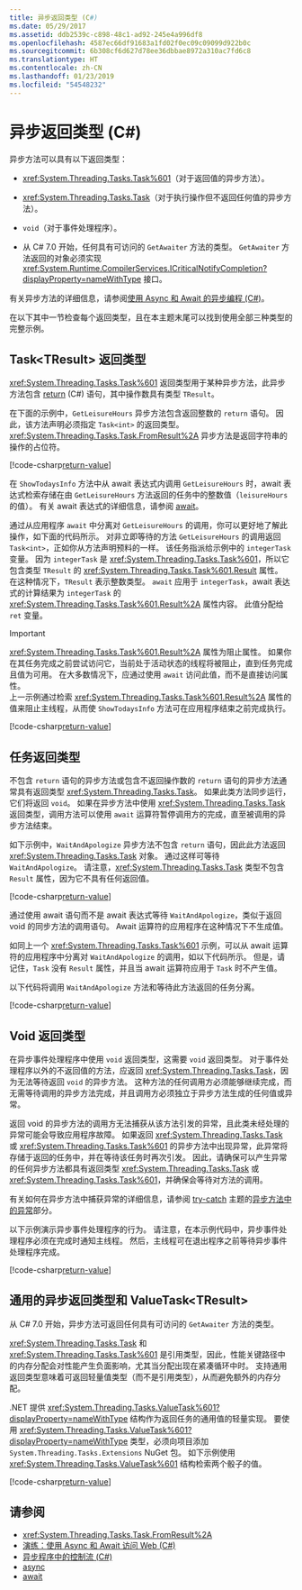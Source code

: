 ```yaml
---
title: 异步返回类型 (C#)
ms.date: 05/29/2017
ms.assetid: ddb2539c-c898-48c1-ad92-245e4a996df8
ms.openlocfilehash: 4587ec66df91683a1fd02f0ec09c09099d922b0c
ms.sourcegitcommit: 6b308cf6d627d78ee36dbbae8972a310ac7fd6c8
ms.translationtype: HT
ms.contentlocale: zh-CN
ms.lasthandoff: 01/23/2019
ms.locfileid: "54548232"
---
```

# <a name="async-return-types-c"></a>异步返回类型 (C#)
异步方法可以具有以下返回类型：

- <xref:System.Threading.Tasks.Task%601>（对于返回值的异步方法）。 
 
-  <xref:System.Threading.Tasks.Task>（对于执行操作但不返回任何值的异步方法）。

- `void`（对于事件处理程序）。 

- 从 C# 7.0 开始，任何具有可访问的 `GetAwaiter` 方法的类型。 `GetAwaiter` 方法返回的对象必须实现 <xref:System.Runtime.CompilerServices.ICriticalNotifyCompletion?displayProperty=nameWithType> 接口。
  
有关异步方法的详细信息，请参阅[使用 Async 和 Await 的异步编程 (C#)](../../../../csharp/programming-guide/concepts/async/index.md)。  
  
在以下其中一节检查每个返回类型，且在本主题末尾可以找到使用全部三种类型的完整示例。  
  
##  <a name="BKMK_TaskTReturnType"></a> Task\<TResult\> 返回类型  
<xref:System.Threading.Tasks.Task%601> 返回类型用于某种异步方法，此异步方法包含 [return](../../../../csharp/language-reference/keywords/return.md) (C#) 语句，其中操作数具有类型 `TResult`。  
  
在下面的示例中，`GetLeisureHours` 异步方法包含返回整数的 `return` 语句。 因此，该方法声明必须指定 `Task<int>` 的返回类型。  <xref:System.Threading.Tasks.Task.FromResult%2A> 异步方法是返回字符串的操作的占位符。
  
[!code-csharp[return-value](../../../../../samples/snippets/csharp/programming-guide/async/async-returns1.cs)]

在 `ShowTodaysInfo` 方法中从 await 表达式内调用 `GetLeisureHours` 时，await 表达式检索存储在由 `GetLeisureHours` 方法返回的任务中的整数值（`leisureHours` 的值）。 有关 await 表达式的详细信息，请参阅 [await](../../../../csharp/language-reference/keywords/await.md)。  
  
通过从应用程序 `await` 中分离对 `GetLeisureHours` 的调用，你可以更好地了解此操作，如下面的代码所示。 对非立即等待的方法 `GetLeisureHours` 的调用返回 `Task<int>`，正如你从方法声明预料的一样。 该任务指派给示例中的 `integerTask` 变量。 因为 `integerTask` 是 <xref:System.Threading.Tasks.Task%601>，所以它包含类型 `TResult` 的 <xref:System.Threading.Tasks.Task%601.Result> 属性。 在这种情况下，`TResult` 表示整数类型。 `await` 应用于 `integerTask`，await 表达式的计算结果为 `integerTask` 的 <xref:System.Threading.Tasks.Task%601.Result%2A> 属性内容。 此值分配给 `ret` 变量。  
  
> [!IMPORTANT]
>  <xref:System.Threading.Tasks.Task%601.Result%2A> 属性为阻止属性。 如果你在其任务完成之前尝试访问它，当前处于活动状态的线程将被阻止，直到任务完成且值为可用。 在大多数情况下，应通过使用 `await` 访问此值，而不是直接访问属性。 <br/> 上一示例通过检索 <xref:System.Threading.Tasks.Task%601.Result%2A> 属性的值来阻止主线程，从而使 `ShowTodaysInfo` 方法可在应用程序结束之前完成执行。  

[!code-csharp[return-value](../../../../../samples/snippets/csharp/programming-guide/async/async-returns1a.cs#1)]
  
##  <a name="BKMK_TaskReturnType"></a>任务返回类型  
不包含 `return` 语句的异步方法或包含不返回操作数的 `return` 语句的异步方法通常具有返回类型 <xref:System.Threading.Tasks.Task>。 如果此类方法同步运行，它们将返回 `void`。 如果在异步方法中使用 <xref:System.Threading.Tasks.Task> 返回类型，调用方法可以使用 `await` 运算符暂停调用方的完成，直至被调用的异步方法结束。  
  
如下示例中，`WaitAndApologize` 异步方法不包含 `return` 语句，因此此方法返回 <xref:System.Threading.Tasks.Task> 对象。 通过这样可等待 `WaitAndApologize`。 请注意，<xref:System.Threading.Tasks.Task> 类型不包含 `Result` 属性，因为它不具有任何返回值。  

[!code-csharp[return-value](../../../../../samples/snippets/csharp/programming-guide/async/async-returns2.cs)]  
  
通过使用 await 语句而不是 await 表达式等待 `WaitAndApologize`，类似于返回 void 的同步方法的调用语句。 Await 运算符的应用程序在这种情况下不生成值。  
  
如同上一个 <xref:System.Threading.Tasks.Task%601> 示例，可以从 await 运算符的应用程序中分离对 `WaitAndApologize` 的调用，如以下代码所示。 但是，请记住，`Task` 没有 `Result` 属性，并且当 await 运算符应用于 `Task` 时不产生值。  
  
以下代码将调用 `WaitAndApologize` 方法和等待此方法返回的任务分离。  
 
[!code-csharp[return-value](../../../../../samples/snippets/csharp/programming-guide/async/async-returns2a.cs#1)]  
 
##  <a name="BKMK_VoidReturnType"></a>Void 返回类型

在异步事件处理程序中使用 `void` 返回类型，这需要 `void` 返回类型。 对于事件处理程序以外的不返回值的方法，应返回 <xref:System.Threading.Tasks.Task>，因为无法等待返回 `void` 的异步方法。 这种方法的任何调用方必须能够继续完成，而无需等待调用的异步方法完成，并且调用方必须独立于异步方法生成的任何值或异常。  
  
返回 void 的异步方法的调用方无法捕获从该方法引发的异常，且此类未经处理的异常可能会导致应用程序故障。 如果返回 <xref:System.Threading.Tasks.Task> 或 <xref:System.Threading.Tasks.Task%601> 的异步方法中出现异常，此异常将存储于返回的任务中，并在等待该任务时再次引发。 因此，请确保可以产生异常的任何异步方法都具有返回类型 <xref:System.Threading.Tasks.Task> 或 <xref:System.Threading.Tasks.Task%601>，并确保会等待对方法的调用。  
  
有关如何在异步方法中捕获异常的详细信息，请参阅 [try-catch](../../../language-reference/keywords/try-catch.md) 主题的[异步方法中的异常](../../../language-reference/keywords/try-catch.md#exceptions-in-async-methods)部分。  
  
以下示例演示异步事件处理程序的行为。 请注意，在本示例代码中，异步事件处理程序必须在完成时通知主线程。 然后，主线程可在退出程序之前等待异步事件处理程序完成。
 
[!code-csharp[return-value](../../../../../samples/snippets/csharp/programming-guide/async/async-returns3.cs)]  
 
## <a name="generalized-async-return-types-and-valuetasktresult"></a>通用的异步返回类型和 ValueTask\<TResult\>

从 C# 7.0 开始，异步方法可返回任何具有可访问的 `GetAwaiter` 方法的类型。
 
<xref:System.Threading.Tasks.Task> 和 <xref:System.Threading.Tasks.Task%601> 是引用类型，因此，性能关键路径中的内存分配会对性能产生负面影响，尤其当分配出现在紧凑循环中时。 支持通用返回类型意味着可返回轻量值类型（而不是引用类型），从而避免额外的内存分配。 

.NET 提供 <xref:System.Threading.Tasks.ValueTask%601?displayProperty=nameWithType> 结构作为返回任务的通用值的轻量实现。 要使用 <xref:System.Threading.Tasks.ValueTask%601?displayProperty=nameWithType> 类型，必须向项目添加 `System.Threading.Tasks.Extensions` NuGet 包。 如下示例使用 <xref:System.Threading.Tasks.ValueTask%601> 结构检索两个骰子的值。 
  
[!code-csharp[return-value](../../../../../samples/snippets/csharp/programming-guide/async/async-valuetask.cs)]

## <a name="see-also"></a>请参阅

- <xref:System.Threading.Tasks.Task.FromResult%2A>
- [演练：使用 Async 和 Await 访问 Web (C#)](../../../../csharp/programming-guide/concepts/async/walkthrough-accessing-the-web-by-using-async-and-await.md)
- [异步程序中的控制流 (C#)](../../../../csharp/programming-guide/concepts/async/control-flow-in-async-programs.md)
- [async](../../../../csharp/language-reference/keywords/async.md)
- [await](../../../../csharp/language-reference/keywords/await.md)
